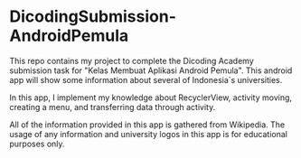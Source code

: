 # DicodingSubmission-AndroidPemula
This repo contains my project to complete the Dicoding Academy submission task for "Kelas Membuat Aplikasi Android Pemula". This android app will show some information about several of Indonesia`s universities.

In this app, I implement my knowledge about RecyclerView, activity moving, creating a menu, and transferring data through activity.

All of the information provided in this app is gathered from Wikipedia. The usage of any information and university logos in this app is for educational purposes only.
